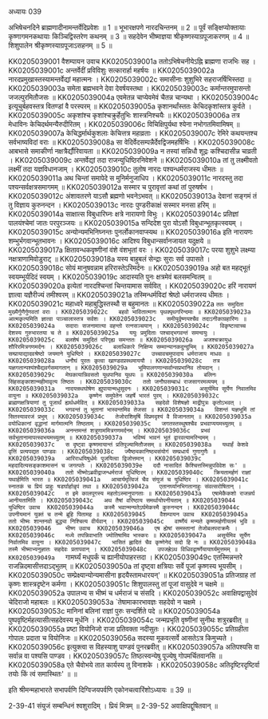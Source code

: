 अध्यायः 039

अभिषेचनदिने ब्राह्मणादीनामन्तर्वेदिप्रवेशः ॥ 1 ॥ भूभारक्षपणे नारदचिन्तनम् ॥ 2 ॥ पूर्वं सङ्क्षिप्योक्तायाः कृष्णागमनकथायाः किञ्चिद्विस्तरेण कथनम् ॥ 3 ॥ सहदेवेन  भीष्माज्ञया श्रीकृष्णस्याग्रपूजाकरणम् ॥ 4 ॥ शिशुपालेन श्रीकृष्णस्याग्रपूजाऽसहनम् ॥ 5 ॥

KK0205039001	वैशम्पायन उवाच 
KK0205039001a	ततोऽभिषेचनीयेऽह्नि ब्राह्मणा राजभिः सह ।
KK0205039001c	अन्तर्वेदीं प्रविविशुः सत्कारार्हा महर्षयः ॥
KK0205039002a	नारदप्रमुखास्तस्यामन्तर्वेद्यां महात्मनः ।
KK0205039002c	समासीनाः शुशुभिरे सहराजर्षिभिस्तदा ॥
KK0205039003a	समेता ब्रह्मभवने देवा देवर्षयस्तथा ।
KK0205039003c	कर्मान्तरमुपासन्तो जजल्पुरमितौजसः ॥
KK0205039004a	एवमेतन्न चाप्येवमेवं चैतन्न चान्यथा ।
KK0205039004c	इत्यूचुर्बहवस्तत्र वितण्डां वै परस्परम् ॥
KK0205039005a	कृशानर्थांस्ततः केचिदकृशांस्तत्र कुर्वते ।
KK0205039005c	अकृशांश्च कृशांश्चक्रुर्हेतुभिः शास्त्रनिश्चयैः ॥
KK0205039006a	तत्र मेधाविनः केचिदर्थमन्यैरुदीरितम् ।
KK0205039006c	विचिक्षिपुर्यथा श्येना नभोगतमिवामिषम् ॥
KK0205039007a	केचिद्धर्मार्थकुशलाः केचित्तत्र महाव्रताः ।
KK0205039007c	रेमिरे कथयन्तश्च सर्वभाष्यविदां वराः ॥
KK0205039008a	सा वेदिर्वेदसम्पन्नैर्देवद्विजमहर्षिभिः ।
KK0205039008c	आबभासे समाकीर्णा नक्षत्रैर्द्यौरिवायता ॥
KK0205039009a	न तस्यां सन्निधौ शूद्रः कश्चिदासीन्न चाव्रती ।
KK0205039009c	अन्तर्वेद्यां तदा राजन्युधिष्ठिरनिवेशने ॥
KK0205039010a	तां तु लक्ष्मीवतो लक्ष्मीं तदा यज्ञविधानजाम् ।
KK0205039010c	तुतोष नारदः पश्यन्धर्मराजस्य धीमतः ॥
KK0205039011a	अथ चिन्तां समापेदे स मुनिर्मनुजाधिप ।
KK0205039011c	नारदस्तु तदा पश्यन्सर्वक्षत्रसमागमम् ॥
KK0205039012a	सस्मार च पुरावृत्तां कथां तां पुरुषर्षभ ।
KK0205039012c	अंशावतरणे याऽसौ ब्रह्मणो भवनेऽभवत् ॥
KK0205039013a	देवानां सङ्गमं तं तु विज्ञाय कुरुनन्दन ।
KK0205039013c	नारदः पुण्डरीकाक्षं सस्मार मनसा हरिम् ॥
KK0205039014a	साक्षात्स विबुधारिघ्नः क्षत्रे नारायणो विभुः ।
KK0205039014c	प्रतिज्ञां पालयंश्चेमां जातः परपुरञ्जयः ॥
KK0205039015a	सन्दिदेश पुरा योऽसौ विबुधान्भूतकृत्स्वयम् ।
KK0205039015c	अन्योन्यमभिनिघ्नन्तः पुनर्लोकानवाप्स्यथ ॥
KK0205039016a	इति नारायणः शम्भुर्भगवान्भूतभावनः ।
KK0205039016c	आदिश्य विबुधान्सर्वानजायत यदुक्षये ॥
KK0205039017a	क्षितावन्धकवृष्णीनां वंशे वंशभृतां वरः ।
KK0205039017c	परया शुशुभे लक्ष्म्या नक्षत्राणामिवोडुराट् ॥
KK0205039018a	यस्य बाहुबलं सेन्द्राः सुराः सर्व उपासते ।
KK0205039018c	सोयं मानुषवन्नाम हरिरास्तेऽरिमर्दनः ॥
KK0205039019a	अहो बत महद्भूतं स्वयम्भूर्यदिदं स्वयम् ।
KK0205039019c	आदास्यति पुनः क्षत्रमेवं बलसमन्वितम् ॥
KK0205039020a	इत्येतां नारदश्चिन्तां चिन्तयामास सर्ववित् ।
KK0205039020c	हरिं नारायणं ज्ञात्वा यज्ञैरीज्यं तमीश्वरम् ॥
KK0205039021a	तस्मिन्धर्मविदां श्रेष्ठो धर्मराजस्य धीमतः ।
KK0205039021c	महाध्वरे महाबुद्धिस्तस्थौ स बहुमानतः ॥
KK0205039022a	`ततः समुदिता मुख्यैर्गुणैर्गुणवतां वराः ।
KK0205039022c	बहवो भावितात्मानः पृथक्पृथगरिन्दमाः ॥
KK0205039023a	आत्मकृत्यमिति ज्ञात्वा पाञ्चालास्तत्र सर्वशः ।
KK0205039023c	समीयुर्वृष्णयश्चैव तदाऽनीकाग्रहारिणः ॥
KK0205039024a	सदाराः सजनामात्या वहन्तो रत्नसञ्चयान् ।
KK0205039024c	विकृष्टत्वाच्च देशस्य गुरुभारतया च ते ॥
KK0205039025a	ययुः प्रमुदिताः पश्चाद्भगवन्तं समन्वयुः ।
KK0205039025c	बलशेषं समुदितं परिगृह्य समन्ततः ॥
KK0205039026a	अजश्चक्रायुधः शौरिरमित्रगणमर्दनः ।
KK0205039026c	बलाधिकारे निक्षिप्य सम्मान्यानकदुन्दुभिम् ॥
KK0205039027a	सम्प्रायाद्यादवश्रेष्ठो जयमाने युधिष्ठिरे ।
KK0205039027c	उच्चावचमुपादाय धर्मराजाय माधवः ॥
KK0205039028a	धनौघं पुरतः कृत्वा खाण्डवप्रस्थमाययौ ।
KK0205039028c	तत्र यज्ञगतान्पश्यंश्चैद्यवर्गसमागतान् ॥
KK0205039029a	भूमिपालगणान्सर्वान्सप्रभानिव तोयदान् ।
KK0205039029c	मेघकायान्निवसतो यूथपानिव यूथपः ॥
KK0205039030a	बलिनः सिंहसङ्काशान्महीमावृत्य तिष्ठतः ।
KK0205039030c	ततो जनौघसम्बाधं राजसागरमव्ययम् ॥
KK0205039031a	नादयन्रथघोषेण ह्युपायान्मधुसूदनः ।
KK0205039031c	असूर्यमिव सूर्येण निवातमिव वायुना ॥
KK0205039032a	कृष्णेन समुपेतेन जहर्षे भारतं पुरम् ।
KK0205039032c	ब्राह्मणक्षत्रियाणां तु पूजार्थं ह्यर्थधर्मवित् ॥
KK0205039033a	सहदेवो विशेषज्ञो माद्रीपुत्रः कृतोऽभवत् ।
KK0205039033c	भगवन्तं तु भूतानां भास्वन्तमिव तेजसा ॥
KK0205039034a	विशन्तं यज्ञभूमिं तां सितस्यावरजं प्रभुम् ।
KK0205039034c	तेजोराशिमृषिं विप्रमदृश्यं वै विजानताम् ॥
KK0205039035a	वयोधिकानां वृद्धानां मार्गमात्मनि तिष्ठताम् ।
KK0205039035c	जगतस्तस्थुषश्चैव प्रभवाप्ययमच्युतम् ॥
KK0205039036a	अनन्तमन्तं शत्रूणाममित्रगणमर्दनम् ।
KK0205039036c	प्रभवं सर्वभूतानामापत्स्वभयमच्युतम् ॥
KK0205039037a	भविष्यं भावनं भूतं द्वारवत्यामरिन्दमम् ।
KK0205039037c	स दृष्ट्वा कृष्णमायान्तं प्रतिपूज्यामितौजसम् ॥
KK0205039038a	यथार्हं केशवे वृत्तिं प्रत्यपद्यत पाण्डवः ।
KK0205039038c	ज्यैष्ठ्यकानिष्ठ्यसंयोगं सम्प्रधार्य गुणागुणैः ॥
KK0205039039a	आरिराधयिषुर्धर्मः पूजयित्वा द्विजोत्तमान् ।
KK0205039039c	महदादित्यसङ्काशमासनं च जगत्पतेः ।
KK0205039039e	ददौ नासादितं कैश्चित्तस्मिन्नुपविवेश सः' ॥
KK0205039040a	ततो भीष्मोऽब्रवीद्राजन्धर्मराजं युधिष्ठिरम् ।
KK0205039040c	क्रियतामर्हणं राज्ञां यथार्हमिति भारत ॥
KK0205039041a	आचार्यमृत्विजं चैव संयुजं च युधिष्ठिर ।
KK0205039041c	स्नातकं च प्रियं प्राहुः षडर्घार्हान्नृपं तथा ॥
KK0205039042a	एतानर्घ्यानभिगतानाहुः संवत्सरोषितान् ।
KK0205039042c	त इमे कालपूगस्य महतोऽस्मानुपागताः ॥
KK0205039043a	एषामेकैकशो राजन्नर्घ आनीयतामिति ।
KK0205039043c	अथ तैषां वरिष्ठाय समर्थायोपनीयताम् ॥
KK0205039044	युधिष्ठिर उवाच 
KK0205039044a	कस्मै भवान्मन्यतेऽर्घमेकस्मै कुरुनन्दन ।
KK0205039044c	उपनीयमानं युक्तं च तन्मे ब्रूहि पितामह ॥
KK0205039045	वैशम्पायन उवाच 
KK0205039045a	ततो भीष्मः शान्तनवो बुद्ध्या निश्चित्य वीर्यवान् ।
KK0205039045c	वार्ष्णेयं मन्यते कृष्णमर्हणीयतमं भुवि ॥
KK0205039046	भीष्ण उवाच 
KK0205039046a	एष ह्येषां समस्तानां तेजोबलपराक्रमैः ।
KK0205039046c	मध्ये तपन्निवाभाति ज्योतिषामिव भास्करः ॥
KK0205039047a	असूर्यमिव सूर्येण निर्वातमिव वायुना ।
KK0205039047c	भासितं ह्लादितं चैव कृष्णेनेदं सदो हि नः ॥
KK0205039048a	तस्मै भीष्माभ्यनुज्ञातः सहदेवः प्रतापवान् ।
KK0205039048c	उपजह्रेऽथ विधिवद्वार्ष्णेयायार्घ्यमुत्तमम् ॥
KK0205039049a	`गामर्घ्यं मधुपर्कं च ह्यानीयोपाहरत्तदा ।
KK0205039049c	एतस्मिन्नन्तरे राजन्निदमासीत्तदाऽद्भुतम् ॥
KK0205039050a	तां दृष्ट्वा क्षत्रियाः सर्वे पूजां कृष्णस्य भूयसीम् ।
KK0205039050c	सम्प्रेक्ष्यान्योन्यमासीना हृदयैस्तामधारयन्' ॥
KK0205039051a	प्रतिजग्राह तां कृष्णः शास्त्रदृष्टेन कर्मणा ।
KK0205039051c	शिशुपालस्तु तां पूजां वासुदेवे न चक्षमे ॥
KK0205039052a	उपालभ्य स भीष्मं च धर्मराजं च संसदि ।
KK0205039052c	अवाक्षिपद्वासुदेवं चेदिराजो महाबलः ॥
KK0205039053a	`तेषामाकारभावज्ञः सहदेवो न चक्षमे ।
KK0205039053c	मानिनां बलिनां राज्ञां पुरुः सन्दर्शिते पदे ॥
KK0205039054a	पुष्पवृष्टिर्महत्यासीत्सहदेवस्य मूर्धनि ।
KK0205039054c	जन्मप्रभृति वृष्णीनां सुनीथः शत्रुरब्रवीत् ॥
KK0205039055a	प्रष्टा वियोनिजो राजा प्रतिवक्ता नदीसुतः ।
KK0205039055c	प्रतिग्रहीता गोपालः प्रदाता च वियोनिजः ॥
KK0205039056a	सदस्या मूकवत्सर्वे आसतेऽत्र किमुच्यते ।
KK0205039056c	इत्युक्त्वा स विहस्याशु पाण्डवं पुनरब्रवीत् ॥
KK0205039057a	अतिपश्यसि वा सर्वान्न वा पश्यसि पाण्डव ।
KK0205039057c	तिष्ठत्स्वन्येषु पूज्येषु गोपमर्चितवानसि ॥
KK0205039058a	एते चैवोभये तात कार्यस्य तु विनाशके ।
KK0205039058c	अतिदृष्टिरदृष्टिर्वा तयोः किं त्वं समास्थितः' ॥ ॥

इति श्रीमन्महाभारते सभापर्वणि दिग्विजयपर्वणि एकोनचत्वारिंशोऽध्यायः ॥ 39 ॥

2-39-41 संयुजं सम्बन्धिनं श्वशुरादिम् । प्रियं मित्रम् ॥ 2-39-52 अवाक्षिपद्दूषितवान् ॥
